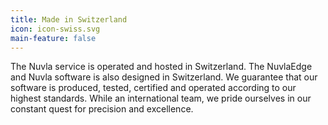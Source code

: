 ```yaml
---
title: Made in Switzerland
icon: icon-swiss.svg
main-feature: false
---
```


The Nuvla service is operated and hosted in Switzerland. The NuvlaEdge and Nuvla software is also designed in Switzerland. We guarantee that our software is produced, tested, certified and operated according to our highest standards. While an international team, we pride ourselves in our constant quest for precision and excellence.

